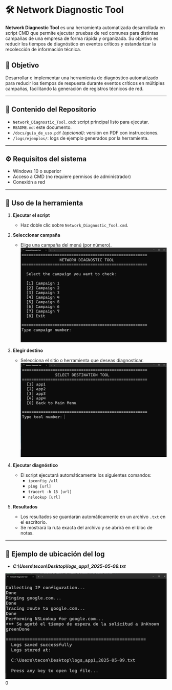 # 🛠️ Network Diagnostic Tool

**Network Diagnostic Tool** es una herramienta automatizada desarrollada en script CMD que permite ejecutar pruebas de red comunes para distintas campañas de una empresa de forma rápida y organizada. Su objetivo es reducir los tiempos de diagnóstico en eventos críticos y estandarizar la recolección de información técnica.

## 📌 Objetivo

Desarrollar e implementar una herramienta de diagnóstico automatizado para reducir los tiempos de respuesta durante eventos críticos en múltiples campañas, facilitando la generación de registros técnicos de red.

---

## 📁 Contenido del Repositorio

- `Network_Diagnostic_Tool.cmd`: script principal listo para ejecutar.
- `README.md`: este documento.
- `/docs/guia_de_uso.pdf` _(opcional)_: versión en PDF con instrucciones.
- `/logs/ejemplos/`: logs de ejemplo generados por la herramienta.

---

## ⚙️ Requisitos del sistema

- Windows 10 o superior
- Acceso a CMD (no requiere permisos de administrador)
- Conexión a red

---

## 🚀 Uso de la herramienta

1. **Ejecutar el script**

   - Haz doble clic sobre `Network_Diagnostic_Tool.cmd`.

2. **Seleccionar campaña**

   - Elige una campaña del menú (por número).
     ![git placeholder](/images/tool_menu_1.png)

3. **Elegir destino**

   - Selecciona el sitio o herramienta que deseas diagnosticar.
     ![git placeholder](/images/tool_menu_2.png)

4. **Ejecutar diagnóstico**

   - El script ejecutará automáticamente los siguientes comandos:
     - `ipconfig /all`
     - `ping [url]`
     - `tracert -h 15 [url]`
     - `nslookup [url]`

5. **Resultados**
   - Los resultados se guardarán automáticamente en un archivo `.txt` en el escritorio.
   - Se mostrará la ruta exacta del archivo y se abrirá en el bloc de notas.

---

## 📂 Ejemplo de ubicación del log

- **_C:\Users\tecon\Desktop\logs_app1_2025-05-09.txt_**

![git placeholder](/images/tool_patch.png)
0
